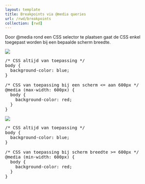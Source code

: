 ```yaml
---
layout: template
title: Breakpoints via @media queries
url: /rwd/breakpoints
collection: [rwd]
---
```

Door @media rond een CSS selector te plaatsen gaat de CSS enkel toegepast worden bij een bepaalde scherm breedte.

<img src="/webdesign/rwd/images/rwd-desktop-first.jpg" />	

<pre data-enlighter-theme="beyond" data-enlighter-language="css">
/* CSS altijd van toepassing */
body {
  background-color: blue;
}

/* CSS van toepassing bij een scherm <= aan 600px */
@media (max-width: 600px) {
  body {
    background-color: red;
  }
}
</pre>
  
<img src="/webdesign/rwd/images/rwd-mobile-first.jpg" />	

<pre data-enlighter-theme="beyond" data-enlighter-language="css">
/* CSS altijd van toepassing */
body {
  background-color: blue;
}

/* CSS van toepassing bij scherm breedte >= 600px */
@media (min-width: 600px) {
  body {
    background-color: red;
  }
}
</pre>